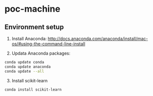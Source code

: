 # poc-machine

## Environment setup

1. Install Anaconda: http://docs.anaconda.com/anaconda/install/mac-os/#using-the-command-line-install

2. Updata Anaconda packages:
```sh
conda update conda
conda update anaconda
conda update --all
```
3. Install scikit-learn
```sh
conda install scikit-learn
```